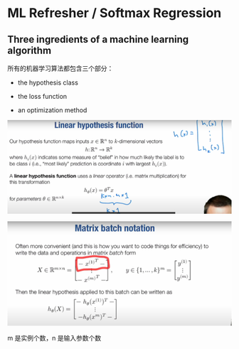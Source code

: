 # ML Refresher / Softmax Regression

## Three ingredients of a machine learning algorithm

所有的机器学习算法都包含三个部分：

- the hypothesis class

- the loss function

- an optimization method

![](../img/2025-02-28-09-57-49-image.png)

![](../img/2025-02-28-10-03-55-image.png)

m 是实例个数，n 是输入参数个数
